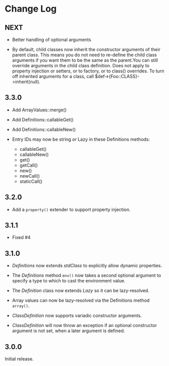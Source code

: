 # Change Log

## NEXT

- Better handling of optional arguments

- By default, child classes now inherit the constructor arguments of their
  parent class. This means you do not need to re-define the child class
  arguments if you want them to be the same as the parent.You can still
  override arguments in the child class definition. Does not apply to property
  injection or setters, or to factory, or to class() overrides. To turn off
  inherited arguments for a class, call $def->{Foo::CLASS}->inherit(null).

## 3.3.0

- Add ArrayValues::merge()

- Add Definitions::callableGet()

- Add Definitions::callableNew()

- Entry IDs may now be string *or* Lazy in these Definitions methods:

    - callableGet()
    - callableNew()
    - get()
    - getCall()
    - new()
    - newCall()
    - staticCall()

## 3.2.0

- Add a `property()` extender to support property injection.

## 3.1.1

- Fixed #4

## 3.1.0

- _Definitions_ now extends _stdClass_ to explicitly allow dynamic properties.

- The _Definitions_ method `env()` now takes a second optional argument to
  specify a type to which to cast the environment value.

- The _Definition_ class now extends _Lazy_ so it can be lazy-resolved.

- Array values can now be lazy-resolved via the Definitions method `array()`.

- _ClassDefinition_ now supports variadic constructor arguments.

- _ClassDefinition_ will now throw an exception if an optional constructor
  argument is not set, when a later argument is defined.

## 3.0.0

Initial release.
